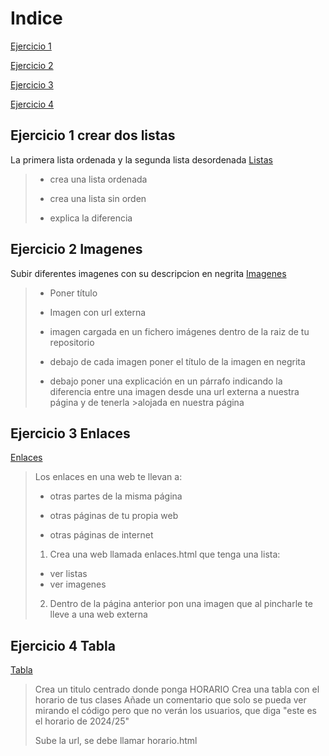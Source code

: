 <title> HTML </title>

# Indice #

[Ejercicio 1](#ejercicio-1-crear-dos-listas)

[Ejercicio 2](#ejercicio-2-imagenes)

[Ejercicio 3](#ejercicio-3-enlaces)

[Ejercicio 4](#ejercicio-4-tablas)


##  Ejercicio 1 crear dos listas ##
La primera lista ordenada y la segunda lista desordenada
[Listas ](/HTML/listas.html)
>- crea una lista ordenada
>
>- crea una lista sin orden
>
>- explica la diferencia

## Ejercicio 2 Imagenes ##
Subir diferentes imagenes con su descripcion en negrita
[Imagenes](/HTML/imagenes.html)

>- Poner título
>
>- Imagen con url externa
>
>- imagen cargada en un fichero imágenes dentro de la raiz de tu repositorio
>
>- debajo de cada imagen poner el título de la imagen en negrita
>
>- debajo poner una explicación en un párrafo indicando la diferencia entre una imagen desde una url externa a nuestra página y de tenerla >alojada en nuestra página

## Ejercicio 3 Enlaces ##
[Enlaces](/HTML/enlaces.html)
>Los enlaces en una web te llevan a:
>- otras partes de la misma página
>
>- otras páginas de tu propia web
>
>- otras páginas de internet
>
>
>1. Crea una web llamada enlaces.html que tenga una lista:
>- ver listas
>- ver imagenes
>
>2.  Dentro de la página anterior pon una imagen que al pincharle te lleve a una web externa


## Ejercicio 4 Tabla ##
[Tabla](/HTML/tablas.html)
>Crea un titulo centrado donde ponga HORARIO
>Crea una tabla con el horario de tus clases
>Añade un comentario que solo se pueda ver mirando el código pero que no verán los usuarios, que diga "este es el horario de 2024/25"
>
>
>Sube la url, se debe llamar horario.html

